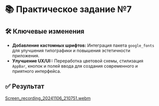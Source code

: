 # 📚 Практическое задание №7

## 🛠️ Ключевые изменения

- **Добавление кастомных шрифтов:** Интеграция пакета `google_fonts` для улучшения типографики и повышения эстетичности приложения.
- **Улучшение UX/UI::** Переработка цветовой схемы, стилизация `AppBar`, кнопок и полей ввода для создания современного и приятного интерфейса.

## ✅ Результат

[Screen_recording_20241106_210751.webm](https://github.com/user-attachments/assets/5e2fa0dc-0eda-4445-a7c0-51fd9fdfc62d)

